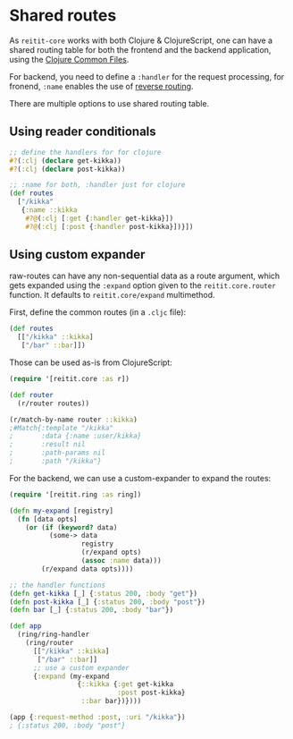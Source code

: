 # Shared routes

As `reitit-core` works with both Clojure & ClojureScript, one can have a shared routing table for both the frontend and the backend application, using the [Clojure Common Files](https://clojure.org/guides/reader_conditionals).

For backend, you need to define a `:handler` for the request processing, for fronend, `:name` enables the use of [reverse routing](../basics/name_based_routing.md).

There are multiple options to use shared routing table.

## Using reader conditionals

```clj
;; define the handlers for for clojure
#?(:clj (declare get-kikka))
#?(:clj (declare post-kikka))

;; :name for both, :handler just for clojure
(def routes
  ["/kikka"
   {:name ::kikka
    #?@(:clj [:get {:handler get-kikka}])
    #?@(:clj [:post {:handler post-kikka}])}])
```

## Using custom expander

raw-routes can have any non-sequential data as a route argument, which gets expanded using the `:expand` option given to the `reitit.core.router` function. It defaults to `reitit.core/expand` multimethod.

First, define the common routes (in a `.cljc` file):

```clj
(def routes
  [["/kikka" ::kikka]
   ["/bar" ::bar]])
```

Those can be used as-is from ClojureScript:

```clj
(require '[reitit.core :as r])

(def router
  (r/router routes))

(r/match-by-name router ::kikka)
;#Match{:template "/kikka"
;       :data {:name :user/kikka}
;       :result nil
;       :path-params nil
;       :path "/kikka"}
```

For the backend, we can use a custom-expander to expand the routes:

```clj
(require '[reitit.ring :as ring])

(defn my-expand [registry]
  (fn [data opts]
    (or (if (keyword? data)
          (some-> data
                  registry
                  (r/expand opts)
                  (assoc :name data)))
        (r/expand data opts))))

;; the handler functions
(defn get-kikka [_] {:status 200, :body "get"})
(defn post-kikka [_] {:status 200, :body "post"})
(defn bar [_] {:status 200, :body "bar"})

(def app
  (ring/ring-handler
    (ring/router
      [["/kikka" ::kikka]
       ["/bar" ::bar]]
      ;; use a custom expander
      {:expand (my-expand
                 {::kikka {:get get-kikka
                           :post post-kikka}
                  ::bar bar})})))

(app {:request-method :post, :uri "/kikka"})
; {:status 200, :body "post"}
```
